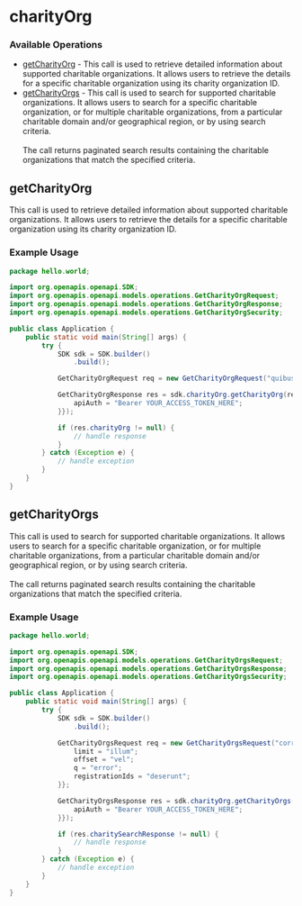 # charityOrg

### Available Operations

* [getCharityOrg](#getcharityorg) - This call is used to retrieve detailed information about supported charitable organizations. It allows users to retrieve the details for a specific charitable organization using its charity organization ID.
* [getCharityOrgs](#getcharityorgs) - This call is used to search for supported charitable organizations. It allows users to search for a specific charitable organization, or for multiple charitable organizations, from a particular charitable domain and/or geographical region, or by using search criteria.<br /><br />The call returns paginated search results containing the charitable organizations that match the specified criteria.

## getCharityOrg

This call is used to retrieve detailed information about supported charitable organizations. It allows users to retrieve the details for a specific charitable organization using its charity organization ID.

### Example Usage

```java
package hello.world;

import org.openapis.openapi.SDK;
import org.openapis.openapi.models.operations.GetCharityOrgRequest;
import org.openapis.openapi.models.operations.GetCharityOrgResponse;
import org.openapis.openapi.models.operations.GetCharityOrgSecurity;

public class Application {
    public static void main(String[] args) {
        try {
            SDK sdk = SDK.builder()
                .build();

            GetCharityOrgRequest req = new GetCharityOrgRequest("quibusdam", "unde");            

            GetCharityOrgResponse res = sdk.charityOrg.getCharityOrg(req, new GetCharityOrgSecurity("nulla") {{
                apiAuth = "Bearer YOUR_ACCESS_TOKEN_HERE";
            }});

            if (res.charityOrg != null) {
                // handle response
            }
        } catch (Exception e) {
            // handle exception
        }
    }
}
```

## getCharityOrgs

This call is used to search for supported charitable organizations. It allows users to search for a specific charitable organization, or for multiple charitable organizations, from a particular charitable domain and/or geographical region, or by using search criteria.<br /><br />The call returns paginated search results containing the charitable organizations that match the specified criteria.

### Example Usage

```java
package hello.world;

import org.openapis.openapi.SDK;
import org.openapis.openapi.models.operations.GetCharityOrgsRequest;
import org.openapis.openapi.models.operations.GetCharityOrgsResponse;
import org.openapis.openapi.models.operations.GetCharityOrgsSecurity;

public class Application {
    public static void main(String[] args) {
        try {
            SDK sdk = SDK.builder()
                .build();

            GetCharityOrgsRequest req = new GetCharityOrgsRequest("corrupti") {{
                limit = "illum";
                offset = "vel";
                q = "error";
                registrationIds = "deserunt";
            }};            

            GetCharityOrgsResponse res = sdk.charityOrg.getCharityOrgs(req, new GetCharityOrgsSecurity("suscipit") {{
                apiAuth = "Bearer YOUR_ACCESS_TOKEN_HERE";
            }});

            if (res.charitySearchResponse != null) {
                // handle response
            }
        } catch (Exception e) {
            // handle exception
        }
    }
}
```
